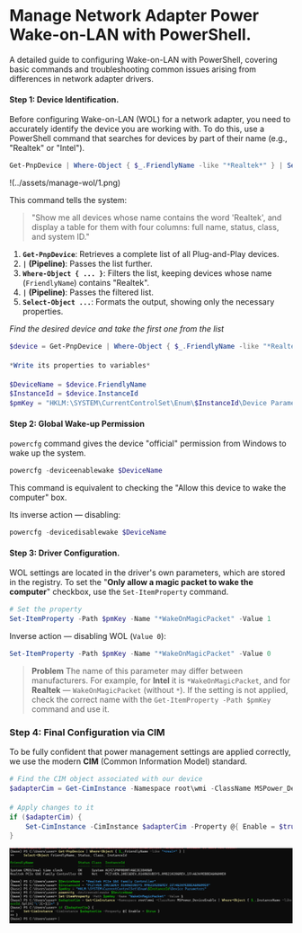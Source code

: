# Manage Network Adapter Power Wake-on-LAN with PowerShell.

A detailed guide to configuring Wake-on-LAN with PowerShell, covering basic commands and troubleshooting common issues arising from differences in network adapter drivers.

#### Step 1: Device Identification.

Before configuring Wake-on-LAN (WOL) for a network adapter, you need to accurately identify the device you are working with. To do this, use a PowerShell command that searches for devices by part of their name (e.g., "Realtek" or "Intel").

```powershell
Get-PnpDevice | Where-Object { $_.FriendlyName -like "*Realtek*" } | Select-Object FriendlyName, Status, Class, InstanceId
```
!(../assets/manage-wol/1.png)

This command tells the system:
> "Show me all devices whose name contains the word 'Realtek', and display a table for them with four columns: full name, status, class, and system ID."

1.  **`Get-PnpDevice`**: Retrieves a complete list of all Plug-and-Play devices.
2.  **`|` (Pipeline)**: Passes the list further.
3.  **`Where-Object { ... }`**: Filters the list, keeping devices whose name (`FriendlyName`) contains "Realtek".
4.  **`|` (Pipeline)**: Passes the filtered list.
5.  **`Select-Object ...`**: Formats the output, showing only the necessary properties.

*Find the desired device and take the first one from the list*

```powershell
$device = Get-PnpDevice | Where-Object { $_.FriendlyName -like "*Realtek*" } | Select-Object -First 1

*Write its properties to variables*

$DeviceName = $device.FriendlyName
$InstanceId = $device.InstanceId
$pmKey = "HKLM:\SYSTEM\CurrentControlSet\Enum\$InstanceId\Device Parameters"
```

#### Step 2: Global Wake-up Permission

`powercfg` command gives the device "official" permission from Windows to wake up the system.
```powershell
powercfg -deviceenablewake $DeviceName
```
This command is equivalent to checking the "Allow this device to wake the computer" box.

Its inverse action — disabling:
```powershell
powercfg -devicedisablewake $DeviceName
```
#### Step 3: Driver Configuration.
WOL settings are located in the driver's own parameters, which are stored in the registry.
To set the "**Only allow a magic packet to wake the computer**" checkbox,
use the `Set-ItemProperty` command.

```powershell
# Set the property
Set-ItemProperty -Path $pmKey -Name "*WakeOnMagicPacket" -Value 1
```
Inverse action — disabling WOL (`Value 0`):
```powershell
Set-ItemProperty -Path $pmKey -Name "*WakeOnMagicPacket" -Value 0
```
> **Problem** The name of this parameter may differ between manufacturers. For example, for **Intel** it is `*WakeOnMagicPacket`, and for **Realtek** — `WakeOnMagicPacket` (without `*`). If the setting is not applied, check the correct name with the `Get-ItemProperty -Path $pmKey` command and use it.

### Step 4: Final Configuration via CIM
To be fully confident that power management settings are applied correctly, we use the modern **CIM** (Common Information Model) standard.

```powershell
# Find the CIM object associated with our device
$adapterCim = Get-CimInstance -Namespace root\wmi -ClassName MSPower_DeviceEnable | Where-Object { $_.InstanceName -like "*$($instanceId.Split('\')[-1])*" }

# Apply changes to it
if ($adapterCim) {
    Set-CimInstance -CimInstance $adapterCim -Property @{ Enable = $true }
}
```

![1](../assets/manage-wol/1.png)

```
